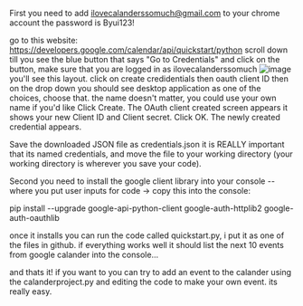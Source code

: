 First you need to add ilovecalanderssomuch@gmail.com to your chrome account the password is Byui123!

go to this website: https://developers.google.com/calendar/api/quickstart/python
scroll down till you see the blue button that says "Go to Credentials" and click on the button, make sure that you are logged in as ilovecalanderssomuch
![image](https://github.com/user-attachments/assets/dc101997-0327-40be-b7f7-a1609af64f57)
you'll see this layout.
click on create credidentials then oauth client ID
then on the drop down you should see desktop application as one of the choices, choose that.
the name doesn't matter, you could use your own name if you'd like
Click Create. The OAuth client created screen appears it shows your new Client ID and Client secret.
Click OK. The newly created credential appears.

Save the downloaded JSON file as credentials.json it is REALLY important that its named credentials, and move the file to your working directory (your working directory is wherever you save your code).

Second you need to install the google client library into your console --  where you put user inputs for code ->
copy this into the console:

pip install --upgrade google-api-python-client google-auth-httplib2 google-auth-oauthlib

once it installs you can run the code called quickstart.py, i put it as one of the files in github.
if everything works well it should list the next 10 events from google calander into the console...

and thats it!
 if you want to you can try to add an event to the calander using the calanderproject.py and editing the code to make your own event. its really easy.


